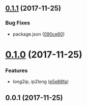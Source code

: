 <a name="0.1.1"></a>
## [0.1.1](https://github.com/mkg20001/inet-tools/compare/v0.1.0...v0.1.1) (2017-11-25)


### Bug Fixes

* package.json ([090ce60](https://github.com/mkg20001/inet-tools/commit/090ce60))



<a name="0.1.0"></a>
# [0.1.0](https://github.com/mkg20001/inet-tools/compare/v0.0.1...v0.1.0) (2017-11-25)


### Features

* long2ip, ip2long ([e5e88fa](https://github.com/mkg20001/inet-tools/commit/e5e88fa))



<a name="0.0.1"></a>
## 0.0.1 (2017-11-25)



